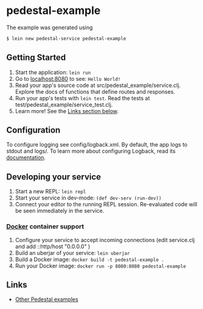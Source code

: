 # pedestal-example

The example was generated using
 
```bash
$ lein new pedestal-service pedestal-example
```

## Getting Started

1. Start the application: `lein run`
2. Go to [localhost:8080](http://localhost:8080/) to see: `Hello World!`
3. Read your app's source code at src/pedestal_example/service.clj. Explore the docs of functions
   that define routes and responses.
4. Run your app's tests with `lein test`. Read the tests at test/pedestal_example/service_test.clj.
5. Learn more! See the [Links section below](#links).


## Configuration

To configure logging see config/logback.xml. By default, the app logs to stdout and logs/.
To learn more about configuring Logback, read its [documentation](http://logback.qos.ch/documentation.html).


## Developing your service

1. Start a new REPL: `lein repl`
2. Start your service in dev-mode: `(def dev-serv (run-dev))`
3. Connect your editor to the running REPL session.
   Re-evaluated code will be seen immediately in the service.

### [Docker](https://www.docker.com/) container support

1. Configure your service to accept incoming connections (edit service.clj and add  ::http/host "0.0.0.0" )
2. Build an uberjar of your service: `lein uberjar`
3. Build a Docker image: `docker build -t pedestal-example .`
4. Run your Docker image: `docker run -p 8080:8080 pedestal-example`


## Links
* [Other Pedestal examples](http://pedestal.io/samples)
